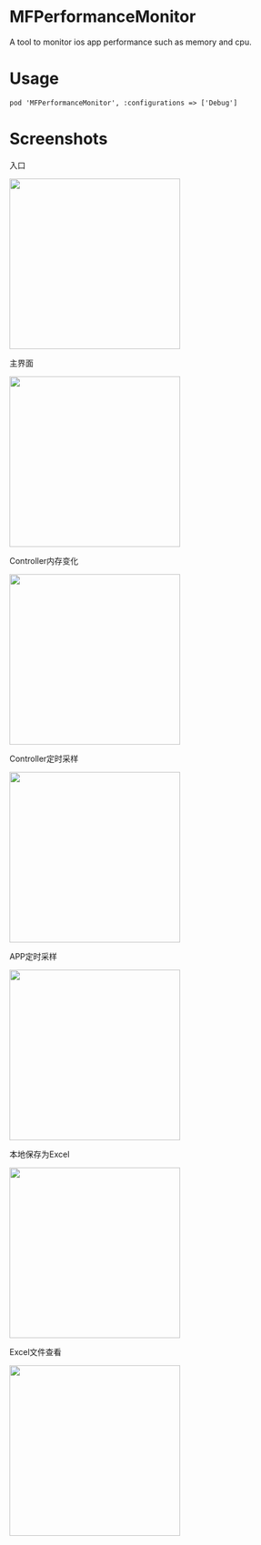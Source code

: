 # MFPerformanceMonitor
A tool to monitor ios app performance such as memory and cpu.

# Usage
```
pod 'MFPerformanceMonitor', :configurations => ['Debug']
```

# Screenshots

入口

<img src="http://vviicc.qiniudn.com/menu@2x.png" width="300">

主界面

<img src="http://vviicc.qiniudn.com/main@2x.png" width="300">

Controller内存变化

<img src="http://vviicc.qiniudn.com/lifecycle@2x.png" width="300">

Controller定时采样

<img src="http://vviicc.qiniudn.com/sampling@2x.png" width="300">

APP定时采样

<img src="http://vviicc.qiniudn.com/app@2x.png" width="300">

本地保存为Excel 

<img src="http://vviicc.qiniudn.com/file@2x.png" width="300">

Excel文件查看 

<img src="http://vviicc.qiniudn.com/excel@2x.png" width="300">
